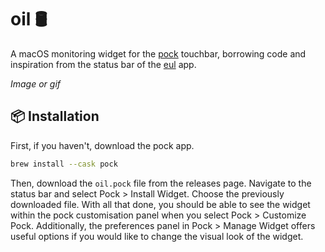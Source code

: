 # oil 🛢️
A macOS monitoring widget for the [pock](https://github.com/pock/pock) touchbar, borrowing code and inspiration from the status bar of the [eul](https://github.com/gao-sun/eul) app.

*Image or gif*

## 📦 Installation
First, if you haven't, download the pock app.
```sh
brew install --cask pock
```
Then, download the `oil.pock` file from the releases page. Navigate to the status bar and select Pock > Install Widget. Choose the previously downloaded file. With all that done, you should be able to see the widget within the pock customisation panel when you select Pock > Customize Pock. Additionally, the preferences panel in Pock > Manage Widget offers useful options if you would like to change the visual look of the widget.
